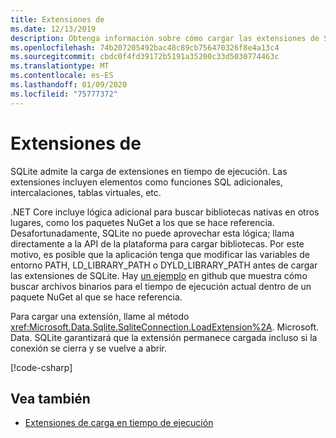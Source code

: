 ```yaml
---
title: Extensiones de
ms.date: 12/13/2019
description: Obtenga información sobre cómo cargar las extensiones de SQLite.
ms.openlocfilehash: 74b207205492bac48c89cb756470326f8e4a13c4
ms.sourcegitcommit: cbdc0f4fd39172b5191a35200c33d5030774463c
ms.translationtype: MT
ms.contentlocale: es-ES
ms.lasthandoff: 01/09/2020
ms.locfileid: "75777372"
---
```

# <a name="extensions"></a>Extensiones de

SQLite admite la carga de extensiones en tiempo de ejecución. Las extensiones incluyen elementos como funciones SQL adicionales, intercalaciones, tablas virtuales, etc.

.NET Core incluye lógica adicional para buscar bibliotecas nativas en otros lugares, como los paquetes NuGet a los que se hace referencia. Desafortunadamente, SQLite no puede aprovechar esta lógica; llama directamente a la API de la plataforma para cargar bibliotecas. Por este motivo, es posible que la aplicación tenga que modificar las variables de entorno PATH, LD_LIBRARY_PATH o DYLD_LIBRARY_PATH antes de cargar las extensiones de SQLite. Hay [un ejemplo](https://github.com/dotnet/samples/blob/master/snippets/standard/data/sqlite/ExtensionsSample/Program.cs) en github que muestra cómo buscar archivos binarios para el tiempo de ejecución actual dentro de un paquete NuGet al que se hace referencia.

Para cargar una extensión, llame al método <xref:Microsoft.Data.Sqlite.SqliteConnection.LoadExtension%2A>. Microsoft. Data. SQLite garantizará que la extensión permanece cargada incluso si la conexión se cierra y se vuelve a abrir.

[!code-csharp[](../../../../samples/snippets/standard/data/sqlite/ExtensionsSample/Program.cs?name=snippet_LoadExtension)]

## <a name="see-also"></a>Vea también

* [Extensiones de carga en tiempo de ejecución](https://www.sqlite.org/loadext.html)

